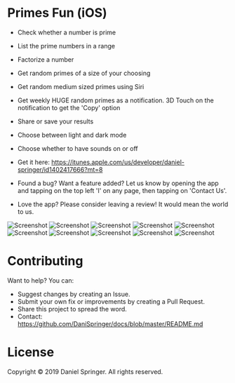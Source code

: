 # Primes Fun (iOS)
- Check whether a number is prime
- List the prime numbers in a range
- Factorize a number
- Get random primes of a size of your choosing
- Get random medium sized primes using Siri
- Get weekly HUGE random primes as a notification. 3D Touch on the notification to get the 'Copy' option
- Share or save your results
- Choose between light and dark mode
- Choose whether to have sounds on or off
- Get it here: https://itunes.apple.com/us/developer/daniel-springer/id1402417666?mt=8

- Found a bug? Want a feature added? Let us know by opening the app and tapping on the top left 'I' on any page, then tapping on 'Contact Us'.
- Love the app? Please consider leaving a review! It would mean the world to us.

![Screenshot](https://raw.githubusercontent.com/DaniSpringer/primes-fun/master/sc/s1.png) ![Screenshot](https://raw.githubusercontent.com/DaniSpringer/primes-fun/master/sc/s2.png) ![Screenshot](https://raw.githubusercontent.com/DaniSpringer/primes-fun/master/sc/s3.png) ![Screenshot](https://raw.githubusercontent.com/DaniSpringer/primes-fun/master/sc/s4.png) ![Screenshot](https://raw.githubusercontent.com/DaniSpringer/primes-fun/master/sc/s5.png) ![Screenshot](https://raw.githubusercontent.com/DaniSpringer/primes-fun/master/sc/s6.png) ![Screenshot](https://raw.githubusercontent.com/DaniSpringer/primes-fun/master/sc/s7.png) ![Screenshot](https://raw.githubusercontent.com/DaniSpringer/primes-fun/master/sc/s8.png) ![Screenshot](https://raw.githubusercontent.com/DaniSpringer/primes-fun/master/sc/s9.png) ![Screenshot](https://raw.githubusercontent.com/DaniSpringer/primes-fun/master/sc/s10.png)

# Contributing
Want to help? You can:
- Suggest changes by creating an Issue.
- Submit your own fix or improvements by creating a Pull Request.
- Share this project to spread the word.
- Contact: https://github.com/DaniSpringer/docs/blob/master/README.md

# License
Copyright © 2019 Daniel Springer. All rights reserved.